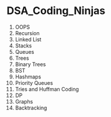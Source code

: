 # DSA_Coding_Ninjas
1. OOPS 
2. Recursion 
3. Linked List 
4. Stacks
5. Queues
6. Trees
7. Binary Trees 
8. BST 
9. Hashmaps
10. Priority Queues 
11. Tries and Huffman Coding
12. DP 
13. Graphs 
14. Backtracking
